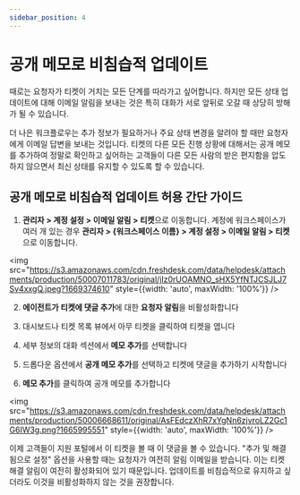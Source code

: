 ```yaml
---
sidebar_position: 4
---
```


# 공개 메모로 비침습적 업데이트

때로는 요청자가 티켓이 거치는 모든 단계를 따라가고 싶어합니다. 하지만 모든 상태 업데이트에 대해 이메일 알림을 보내는 것은 특히 대화가 서로 앞뒤로 오갈 때 상당히 방해가 될 수 있습니다.

더 나은 워크플로우는 추가 정보가 필요하거나 주요 상태 변경을 알려야 할 때만 요청자에게 이메일 답변을 보내는 것입니다. 티켓의 다른 모든 진행 상황에 대해서는 공개 메모를 추가하여 정말로 확인하고 싶어하는 고객들이 다른 모든 사람의 받은 편지함을 압도하지 않으면서 최신 상태를 유지할 수 있도록 할 수 있습니다.

## 공개 메모로 비침습적 업데이트 허용 간단 가이드

1. **관리자 > 계정 설정 > 이메일 알림 > 티켓**으로 이동합니다. 계정에 워크스페이스가 여러 개 있는 경우 **관리자 > \{워크스페이스 이름\} > 계정 설정 > 이메일 알림 > 티켓**으로 이동합니다.

<img src="https://s3.amazonaws.com/cdn.freshdesk.com/data/helpdesk/attachments/production/50007011783/original/jIz0rUOAMNO_sHX5YfNTJCSJLJ7Sv4xxgQ.jpeg?1669374610" style={{width: 'auto', maxWidth: '100%'}} />

2. **에이전트가 티켓에 댓글 추가**에 대한 **요청자 알림**을 비활성화합니다

3. 대시보드나 티켓 목록 뷰에서 아무 티켓을 클릭하여 티켓을 엽니다

4. 세부 정보의 대화 섹션에서 **메모 추가**를 선택합니다

5. 드롭다운 옵션에서 **공개 메모 추가**를 선택하고 티켓에 댓글을 추가하기 시작합니다

6. **메모 추가**를 클릭하여 공개 메모를 추가합니다

<img src="https://s3.amazonaws.com/cdn.freshdesk.com/data/helpdesk/attachments/production/50006668611/original/AsFEdczXhR7xYgNn6zjvroLZ2Gc1G6IW3g.png?1665995551" style={{width: 'auto', maxWidth: '100%'}} />

이제 고객들이 지원 포털에서 이 티켓을 볼 때 이 댓글을 볼 수 있습니다. "추가 및 해결됨으로 설정" 옵션을 사용할 때는 요청자가 여전히 알림 이메일을 받습니다. 이는 티켓 해결 알림이 여전히 활성화되어 있기 때문입니다. 업데이트를 비침습적으로 유지하고 싶더라도 이것을 비활성화하지 않는 것을 권장합니다.